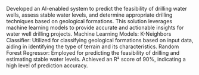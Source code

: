 Developed an AI-enabled system to predict the feasibility of drilling water wells, assess stable water levels, and determine appropriate drilling techniques based on geological formations. This solution leverages machine learning models to provide accurate and actionable insights for water well drilling projects.
Machine Learning Models:
K-Neighbors Classifier: Utilized for classifying geological formations based on input data, aiding in identifying the type of terrain and its characteristics.
Random Forest Regressor: Employed for predicting the feasibility of drilling and estimating stable water levels. Achieved an R² score of 90%, indicating a high level of prediction accuracy.
